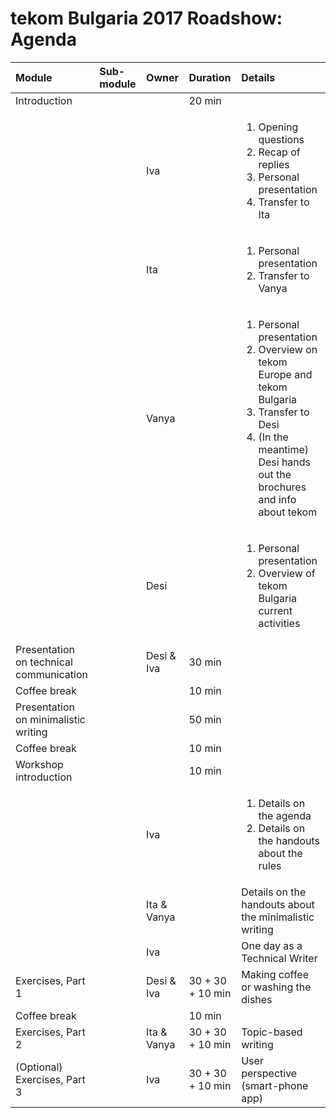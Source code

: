 # tekom Bulgaria 2017 Roadshow: Agenda

|Module       |Sub-module |Owner  |Duration |Details
|:---         |:---       |:---   |:---     |:---
|Introduction |           |       |20 min   |
|             |           |Iva    |         |<ol><li>Opening questions</li> <li>Recap of replies</li> <li>Personal presentation</li> <li>Transfer to Ita</li></ol>
|             |           |Ita    |         |<ol><li>Personal presentation</li> <li>Transfer to Vanya</li></ol>
|             |           |Vanya  |         |<ol><li>Personal presentation</li> <li>Overview on tekom Europe and tekom Bulgaria</li> <li>Transfer to Desi</li> <li>(In the meantime) Desi hands out the brochures and info about tekom</li></ol>
|             |           |Desi   |         |<ol><li>Personal presentation</li> <li>Overview of tekom Bulgaria current activities</li></ol>
|Presentation on technical communication    | |Desi & Iva |30 min |
|Coffee break |           |       |10 min   |
|Presentation on minimalistic writing       | |           |50 min |
|Coffee break |           |       |10 min   |
|Workshop introduction    |       |         |10 min       |
|             |           |Iva    |         |<ol><li>Details on the agenda</li> <li>Details on the handouts about the rules</li></ol>
|             |           |Ita & Vanya      |             |Details on the handouts about the minimalistic writing
|             |           |Iva    |         |One day as a Technical Writer
|Exercises, Part 1        |       |Desi & Iva             |30 + 30 + 10 min |Making coffee or washing the dishes
|Coffee break |           |       |10 min   |
|Exercises, Part 2        |       |Ita & Vanya            |30 + 30 + 10 min |Topic-based writing
|(Optional) Exercises, Part 3     |       |Iva            |30 + 30 + 10 min |User perspective (smart-phone app)
